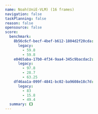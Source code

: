 ```yaml
---
name: Noah(UniE-VLM) (16 frames)
navigation: false
taskPlanning: false
reason: false
opensource: false
score:
  benchmark:
    8b56c6cf-becf-4bef-b612-1804d2f20cda:
      legacy:
        - 59.8
        - 59.8
    e0465aba-17b0-4f34-9aa4-345c9bacdac2:
      legacy:
        - 97.8
        - 28.7
        - 63.25
    df46aa1a-099f-4841-bc02-ba9608e18c7d:
      legacy:
        - 83
        - 15.8
        - 49.4
  summary: {}
---
```

